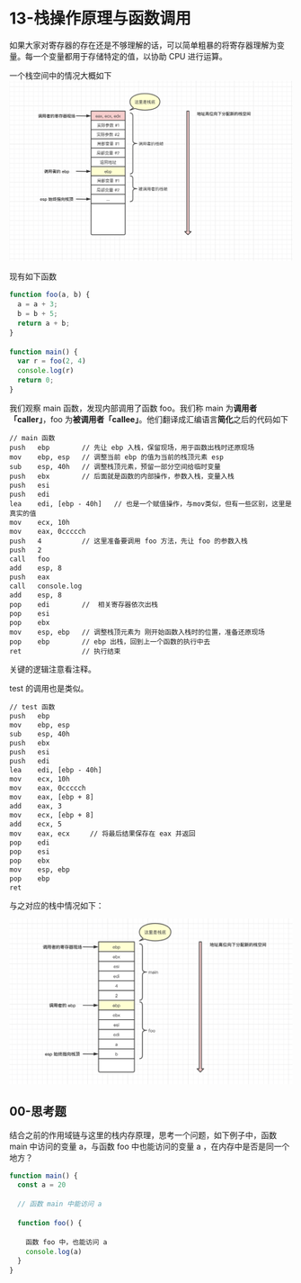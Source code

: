 # 13-栈操作原理与函数调用

如果大家对寄存器的存在还是不够理解的话，可以简单粗暴的将寄存器理解为变量。每一个变量都用于存储特定的值，以协助 CPU 进行运算。

一个栈空间中的情况大概如下![img](./assets/1-20240301092651994.png)

现有如下函数

```javascript
function foo(a, b) {
  a = a + 3;
  b = b + 5;
  return a + b;
}

function main() {
  var r = foo(2, 4)
  console.log(r)
  return 0;
}
```

我们观察 main 函数，发现内部调用了函数 foo。我们称 main 为**调用者「caller」**，foo 为**被调用者「callee」**。他们翻译成汇编语言**简化**之后的代码如下

```
// main 函数
push   ebp        // 先让 ebp 入栈，保留现场，用于函数出栈时还原现场
mov    ebp, esp   // 调整当前 ebp 的值为当前的栈顶元素 esp
sub    esp, 40h   // 调整栈顶元素，预留一部分空间给临时变量
push   ebx        // 后面就是函数的内部操作，参数入栈，变量入栈
push   esi
push   edi
lea    edi, [ebp - 40h]   // 也是一个赋值操作，与mov类似，但有一些区别，这里是真实的值
mov    ecx, 10h
mov    eax, 0ccccch
push   4          // 这里准备要调用 foo 方法，先让 foo 的参数入栈
push   2
call   foo
add    esp, 8     
push   eax
call   console.log
add    esp, 8
pop    edi        //  相关寄存器依次出栈
pop    esi
pop    ebx
mov    esp, ebp   // 调整栈顶元素为 刚开始函数入栈时的位置，准备还原现场
pop    ebp        // ebp 出栈，回到上一个函数的执行中去
ret               // 执行结束
```

关键的逻辑注意看注释。

test 的调用也是类似。

```
// test 函数
push   ebp
mov    ebp, esp
sub    esp, 40h
push   ebx
push   esi
push   edi
lea    edi, [ebp - 40h]
mov    ecx, 10h
mov    eax, 0ccccch
mov    eax, [ebp + 8]
add    eax, 3
mov    ecx, [ebp + 8]
add    ecx, 5
mov    eax, ecx     // 将最后结果保存在 eax 并返回
pop    edi
pop    esi
pop    ebx
mov    esp, ebp
pop    ebp
ret
```

与之对应的栈中情况如下：

![img](./assets/1-20240301092652000.png)

## 00-思考题

结合之前的作用域链与这里的栈内存原理，思考一个问题，如下例子中，函数 main 中访问的变量 a，与函数 foo 中也能访问的变量 a ，在内存中是否是同一个地方？

```javascript
function main() {
  const a = 20  
  
  // 函数 main 中能访问 a
  
  function foo() {
    
    函数 foo 中，也能访问 a
    console.log(a)
  }
}
```